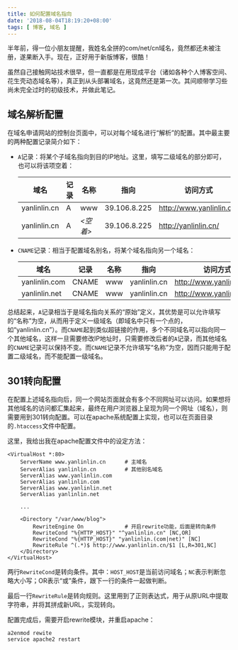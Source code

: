 ```yaml
---
title: 如何配置域名指向
date: '2018-08-04T18:19:20+08:00'
tags: [ 博客, 域名 ]
---
```

半年前，得一位小朋友提醒，我姓名全拼的com/net/cn域名，竟然都还未被注册，遂果断入手。现在，正好用于新版博客，很酷！

虽然自己接触网站技术很早，但一直都是在用现成平台（诸如各种个人博客空间、花生壳动态域名等），真正到从头部署域名，这竟然还是第一次。其间顺带学习些尚未完全过时的初级技术，并做此笔记。

## 域名解析配置

在域名申请网站的控制台页面中，可以对每个域名进行“解析”的配置。其中最主要的两种配置记录简介如下：

* `A`记录：将某个子域名指向到目的IP地址。这里，填写二级域名的部分即可，也可以将该项空着：

    | 域名         | 记录 | 名称     | 指向         | 访问方式                 |
    |--------------|------|----------|--------------|--------------------------|
    | yanlinlin.cn | A    | www      | 39.106.8.225 | http://www.yanlinlin.cn/ |
    | yanlinlin.cn | A    | *<空着>* | 39.106.8.225 | http://yanlinlin.cn/     |

* `CNAME`记录：相当于配置域名别名，将某个域名指向另一个域名：

    | 域名          | 记录  | 名称 | 指向         | 访问方式                  |
    |---------------|-------|------|--------------|---------------------------|
    | yanlinlin.com | CNAME | www  | yanlinlin.cn | http://www.yanlinlin.com/ |
    | yanlinlin.net | CNAME | www  | yanlinlin.cn | http://www.yanlinlin.net/ |

总结起来，`A`记录相当于是域名指向关系的“原始”定义，其优势是可以允许填写的“名称”为空，从而用于定义一级域名（即域名中只有一个点的，如“yanlinlin.cn”）。而`CNAME`起到类似超链接的作用，多个不同域名可以指向同一个其他域名，这样一旦需要修改IP地址时，只需要修改后者的`A`记录，而其他域名的`CNAME`记录可以保持不变。而`CNAME`记录不允许填写“名称”为空，因而只能用于配置二级域名，而不能配置一级域名。

## 301转向配置

在配置上述域名指向后，同一个网站页面就会有多个不同网址可以访问。如果想将其他域名的访问都汇集起来，最终在用户浏览器上呈现为同一个网址（域名），则需要用到301转向配置。可以在apache系统配置上实现，也可以在页面目录的`.htaccess`文件中配置。

这里，我给出我在apache配置文件中的设定方法：

    <VirtualHost *:80>
    	ServerName www.yanlinlin.cn      # 主域名
    	ServerAlias yanlinlin.cn         # 其他别名域名
    	ServerAlias www.yanlinlin.com
    	ServerAlias yanlinlin.com
    	ServerAlias www.yanlinlin.net
    	ServerAlias yanlinlin.net

        ...
    
    	<Directory "/var/www/blog">
    		RewriteEngine On             # 开启rewrite功能，后面是转向条件
    		RewriteCond "%{HTTP_HOST}" "^yanlinlin.cn" [NC,OR]
    		RewriteCond "%{HTTP_HOST}" "yanlinlin.(com|net)" [NC]
    		RewriteRule ^(.*)$ http://www.yanlinlin.cn/$1 [L,R=301,NC]
    	</Directory>
    </VirtualHost>

两行`RewriteCond`是转向条件。其中：`HOST_HOST`是当前访问域名；`NC`表示判断忽略大小写；OR表示“或”条件，跟下一行的条件一起做判断。

最后一行`RewriteRule`是转向规则。这里用到了正则表达式，用于从原URL中提取字符串，并将其拼成新URL，实现转向。

配置完成后，需要开启rewrite模块，并重启apache：

    a2enmod rewite
    service apache2 restart
